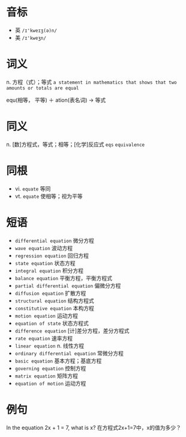 # 音标

- 英 `/ɪ'kweɪʒ(ə)n/`
- 美 `/ɪ'kweʒn/`

# 词义

n. 方程（式）；等式
`a statement in mathematics that shows that two amounts or totals are equal`



equ(相等， 平等) ＋ ation(表名词) → 等式

# 同义

n. [数]方程式，等式；相等；[化学]反应式
`eqs` `equivalence`

# 同根

- vi. `equate` 等同
- vt. `equate` 使相等；视为平等

# 短语

- `differential equation` 微分方程
- `wave equation` 波动方程
- `regression equation` 回归方程
- `state equation` 状态方程
- `integral equation` 积分方程
- `balance equation` 平衡方程，平衡方程式
- `partial differential equation` 偏微分方程
- `diffusion equation` 扩散方程
- `structural equation` 结构方程式
- `constitutive equation` 本构方程
- `motion equation` 运动方程
- `equation of state` 状态方程式
- `difference equation` [计]差分方程，差分方程式
- `rate equation` 速率方程
- `linear equation` n. 线性方程
- `ordinary differential equation` 常微分方程
- `basic equation` 基本方程；基底方程
- `governing equation` 控制方程
- `matrix equation` 矩阵方程
- `equation of motion` 运动方程

# 例句

In the equation 2x + 1 = 7, what is x?
在方程式2x+1=7中，x的值为多少？


